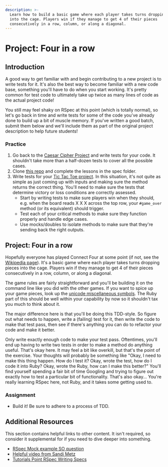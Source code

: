 ```yaml
---
description: >-
  Learn how to build a basic game where each player takes turns dropping pieces
  into the cage. Players win if they manage to get 4 of their pieces
  consecutively in a row, column, or along a diagonal.
---
```


# Project: Four in a row

## Introduction

A good way to get familiar with and begin contributing to a new project is to write tests for it. It's also the best way to become familiar with a new code base, something you'll have to do when you start working. It's pretty common for test code to ultimately take up twice as many lines of code as the actual project code!

You still may feel shaky on RSpec at this point \(which is totally normal\), so let's go back in time and write tests for some of the code you've already done to build up a bit of muscle memory. If you've written a good batch, submit them below and we'll include them as part of the original project description to help future students!

### Practice

1. Go back to the [Caesar Cipher Project](https://www.learnhowtocodebook.com/deep-dives/ruby/project-caesar-cipher) and write tests for your code.  It shouldn't take more than a half-dozen tests to cover all the possible cases.
2. Clone [this repo](https://github.com/TheOdinProject/ruby_testing) and complete the lessons in the spec folder. 
3. Write tests for your [Tic Tac Toe project](https://www.learnhowtocodebook.com/deep-dives/ruby/project-tic-tac-toe).  In this situation, it's not quite as simple as just coming up with inputs and making sure the method returns the correct thing.  You'll need to make sure the tests that determine victory or loss conditions are correctly assessed.
   * Start by writing tests to make sure players win when they should, e.g. when the board reads X X X across the top row, your `#game_over` method \(or its equivalent\) should trigger.
   * Test each of your critical methods to make sure they function properly and handle edge cases.
   * Use mocks/doubles to isolate methods to make sure that they're sending back the right outputs.

## Project: Four in a row

Hopefully everyone has played Connect Four at some point \(if not, see the [Wikipedia page](http://en.wikipedia.org/wiki/Connect_Four)\). It's a basic game where each player takes turns dropping pieces into the cage. Players win if they manage to get 4 of their pieces consecutively in a row, column, or along a diagonal.

The game rules are fairly straightforward and you'll be building it on the command line like you did with the other games. If you want to spice up your game pieces, look up the [unicode miscellaneous symbols](http://en.wikipedia.org/wiki/List_of_Unicode_characters#Miscellaneous_Symbols). The Ruby part of this should be well within your capability by now so it shouldn't tax you much to think about it.

The major difference here is that you'll be doing this TDD-style. So figure out what needs to happen, write a \(failing\) test for it, then write the code to make that test pass, then see if there's anything you can do to refactor your code and make it better.

Only write exactly enough code to make your test pass. Oftentimes, you'll end up having to write two tests in order to make a method do anything useful. That's okay here. It may feel a bit like overkill, but that's the point of the exercise. Your thoughts will probably be something like "Okay, I need to make this thing happen. How do I test it? Okay, wrote the test, how do I code it into Ruby? Okay, wrote the Ruby, how can I make this better?" You'll find yourself spending a fair bit of time Googling and trying to figure out exactly how to test a particular bit of functionality. That's also okay... You're really learning RSpec here, not Ruby, and it takes some getting used to.

### Assignment

* Build it!  Be sure to adhere to a process of TDD.

## Additional Resources

This section contains helpful links to other content. It isn't required, so consider it supplemental for if you need to dive deeper into something.

* [RSpec Mock example SO question](http://stackoverflow.com/questions/3622604/rspec-mock-object-example)
* [Helpful video from Sandi Metz](https://www.youtube.com/watch?v=URSWYvyc42M)
* [Tutorials Point RSpec Writing Specs](https://www.tutorialspoint.com/rspec/rspec_writing_specs.htm)

